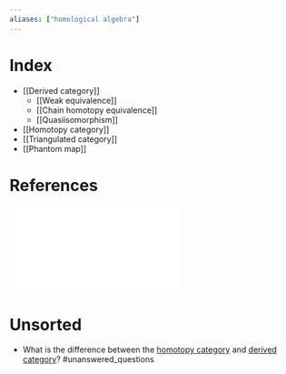 ```yaml
---
aliases: ["homological algebra"]
---
```


# Index
- [[Derived category]]
  - [[Weak equivalence]]
  - [[Chain homotopy equivalence]]
  - [[Quasiisomorphism]]
- [[Homotopy category]]
- [[Triangulated category]]
- [[Phantom map]]

# References

![Some notes](../attachments/Lecture01.pdf)

# Unsorted

- What is the difference between the [homotopy category](homotopy%20category.md) and [derived category](derived%20category)? #unanswered_questions 